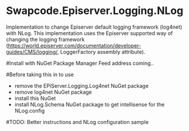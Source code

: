 # Swapcode.Episerver.Logging.NLog
Implementation to change Episerver default logging framework (log4net) with NLog. This implementation uses the Episerver supported way of changing the logging framework (https://world.episerver.com/documentation/developer-guides/CMS/logging/, LoggerFactory assembly attribute).

#Install with NuGet Package Manager
Feed address coming..

#Before taking this in to use
- remove the EPiServer.Logging.Log4net NuGet package
- remove log4net NuGet package
- install this NuGet
- install NLog.Schema NuGet package to get intellisense for the NLog.config

#TODO: Better instructions and NLog configuration sample
